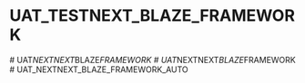 # UAT_TESTNEXT_BLAZE_FRAMEWORK
#   U A T _ N E X T N E X T _ B L A Z E _ F R A M E W O R K  
 #   U A T _ N E X T N E X T _ B L A Z E _ F R A M E W O R K  
 # UAT_NEXTNEXT_BLAZE_FRAMEWORK_AUTO

